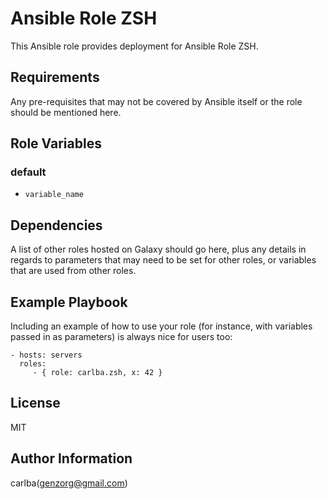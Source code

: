 # Ansible Role ZSH

This Ansible role provides deployment for Ansible Role ZSH.

## Requirements

Any pre-requisites that may not be covered by Ansible itself or the role should be mentioned here. 

## Role Variables

### default

 - `variable_name` 

## Dependencies

A list of other roles hosted on Galaxy should go here, plus any details in regards to parameters that may need to be set for other roles, or variables that are used from other roles.

## Example Playbook

Including an example of how to use your role (for instance, with variables passed in as parameters) is always nice for users too:

    - hosts: servers
      roles:
         - { role: carlba.zsh, x: 42 }

## License

MIT

## Author Information

carlba(genzorg@gmail.com)
